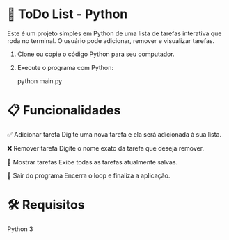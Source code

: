 # 📝 ToDo List - Python

Este é um projeto simples em Python de uma lista de tarefas interativa que roda no terminal. O usuário pode adicionar, remover e visualizar tarefas.

1. Clone ou copie o código Python para seu computador.
2. Execute o programa com Python:

   python main.py

# 📋 Funcionalidades

✅ Adicionar tarefa
Digite uma nova tarefa e ela será adicionada à sua lista.

❌ Remover tarefa
Digite o nome exato da tarefa que deseja remover.

📃 Mostrar tarefas
Exibe todas as tarefas atualmente salvas.

🚪 Sair do programa
Encerra o loop e finaliza a aplicação.

# 🛠 Requisitos

Python 3
